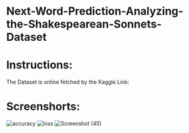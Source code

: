 # Next-Word-Prediction-Analyzing-the-Shakespearean-Sonnets-Dataset

# Instructions:
The Dataset is online fetched by the Kaggle Link:

# Screenshorts:
![accuracy](https://github.com/ArsalMirza007/Next-Word-Prediction-Analyzing-the-Shakespearean-Sonnets-Dataset/assets/121928372/15307a2e-d378-4709-a773-b7434cde9cd6)
![loss](https://github.com/ArsalMirza007/Next-Word-Prediction-Analyzing-the-Shakespearean-Sonnets-Dataset/assets/121928372/43a996e8-9f67-4e09-9e4c-aded38d09234)
![Screenshot (45)](https://github.com/ArsalMirza007/Next-Word-Prediction-Analyzing-the-Shakespearean-Sonnets-Dataset/assets/121928372/3d574f2a-e630-4154-bf21-65b70629a0d1)
